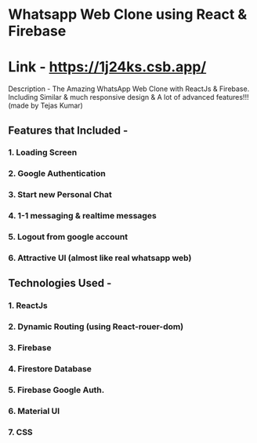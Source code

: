 # Whatsapp Web Clone using React & Firebase
# Link - https://1j24ks.csb.app/
Description - The Amazing WhatsApp Web Clone with ReactJs &amp; Firebase. Including Similar &amp; much responsive design &amp; A lot of advanced features!!! (made by Tejas Kumar)

## Features that Included - 
### 1. Loading Screen
### 2. Google Authentication
### 3. Start new Personal Chat
### 4. 1-1 messaging & realtime messages
### 5. Logout from google account
### 6. Attractive UI (almost like real whatsapp web)


## Technologies Used -
### 1. ReactJs
### 2. Dynamic Routing (using React-rouer-dom)
### 3. Firebase
### 4. Firestore Database
### 5. Firebase Google Auth.
### 6. Material UI
### 7. CSS

